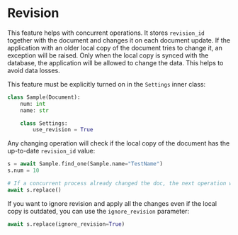 # Revision

This feature helps with concurrent operations. 
It stores `revision_id` together with the document and changes it on each document update. 
If the application with an older local copy of the document tries to change it, an exception will be raised. 
Only when the local copy is synced with the database, the application will be allowed to change the data. 
This helps to avoid data losses.

This feature must be explicitly turned on in the `Settings` inner class:

```python
class Sample(Document):
    num: int
    name: str

    class Settings:
        use_revision = True
```

Any changing operation will check if the local copy of the document has the up-to-date `revision_id` value:

```python
s = await Sample.find_one(Sample.name="TestName")
s.num = 10

# If a concurrent process already changed the doc, the next operation will raise an error
await s.replace()
```

If you want to ignore revision and apply all the changes even if the local copy is outdated, 
you can use the `ignore_revision` parameter:

```python
await s.replace(ignore_revision=True)
```
